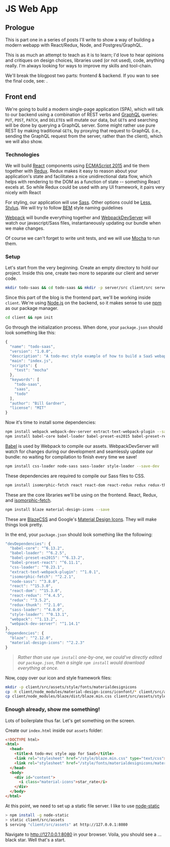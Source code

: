 # JS Web App
## Prologue
This is part one in a series of posts I'll write to show a way of building a modern webapp with React/Redux, Node, and Postgres/GraphQL.

This is as much an attempt to teach as it is to learn; I'd love to hear opinions and critiques on design choices, libraries used (or not used), code, anything really.  I'm always looking for ways to improve my skills and tool-chain.

We'll break the blogpost two parts: frontend & backend.  If you wan to see the final code, see: .

## Front end
We're going to build a modern single-page application (SPA), which will talk to our backend using a combination of REST verbs and [GraphQL](http://graphql.org/docs/getting-started/) queries: `PUT`, `POST`, `PATCH`, and `DELETE`s will mutate our data, but `GET`s and searching will be done by querying a GraphQL server.  Some might rather use pure REST by making traditional `GET`s, by proxying that request to GraphQL (i.e., sending the GraphQL request from the server, rather than the client), which we will also show.

### Technologies
We will build [React](https://facebook.github.io/react/) components using [ECMAScript 2015](http://es6-features.org/) and tie them together with [Redux](https://github.com/reactjs/redux).  Redux makes it easy to reason about your application's state and facilitates a nice unidirectional data flow, which helps with rendering to the DOM as a function of state -- something React excels at.  So while Redux could be used with any UI framework, it pairs very nicely with React

For styling, our application will use [Sass](http://sass-lang.com/guide).  Other options could be [Less](http://lesscss.org/), [Stylus](https://github.com/stylus/stylus).  We will try to follow [BEM](http://getbem.com/introduction/) style naming guidelines

[Webpack](https://webpack.github.io/) will bundle everything together and [WebpackDevServer](https://webpack.github.io/docs/webpack-dev-server.html) will watch our javascript/Sass files, instantaneously updating our bundle when we make changes.

Of course we can't forget to write unit tests, and we will use [Mocha](https://mochajs.org/) to run them.

### Setup

Let's start from the very beginning.  Create an empty directory to hold our project.  Inside this one, create two more to separate our client and server code.  

```bash
mkdir todo-saas && cd todo-saas && mkdir -p server/src client/src server/test client/test
```
Since this part of the blog is the frontend part, we'll be working inside `client`.  We're using [Node.js](https://nodejs.org/) on the backend, so it makes sense to use [npm](https://www.npmjs.com/) as our package manager.

```bash
cd client && npm init
```

Go through the initialization process.  When done, your `package.json` should look something like this:

```js
{
  "name": "todo-saas",
  "version": "1.0.0",
  "description": "A todo-mvc style example of how to build a SaaS webapp from front to back.",
  "main": "index.js",
  "scripts": {
    "test": "mocha"
  },
  "keywords": [
    "todo-saas",
    "saas",
    "todo"
  ],
  "author": "Bill Gardner",
  "license": "MIT"
}  
```


Now it's time to install some dependencies:

```bash
npm install webpack webpack-dev-server extract-text-webpack-plugin --save-dev
npm install babel-core babel-loader babel-preset-es2015 babel-preset-react --save-dev

```
[Babel](https://babeljs.io/) is used by Webpack to compile our assets.  WebpackDevServer will watch for changes during our development and seamlessly update our bundle: no waiting for compilation to finish every time we save!

```bash
npm install css-loader node-sass sass-loader style-loader --save-dev
```
These dependencies are required to compile our Sass files to CSS.

```bash
npm install isomorphic-fetch react react-dom react-redux redux redux-thunk --save-dev
```

These are the core libraries we'll be using on the frontend.  React, Redux, and [isomorphic-fetch](https://github.com/matthew-andrews/isomorphic-fetch).


```bash
npm install blaze material-design-icons --save
```

These are [BlazeCSS](http://blazecss.com/) and Google's [Material Design Icons](https://design.google.com/icons/).  They will make things look pretty.

In the end, your `package.json` should look something like the following:

```js
"devDependencies": {
  "babel-core": "^6.13.2",
  "babel-loader": "^6.2.5",
  "babel-preset-es2015": "^6.13.2",
  "babel-preset-react": "^6.11.1",
  "css-loader": "^0.23.1",
  "extract-text-webpack-plugin": "^1.0.1",
  "isomorphic-fetch": "^2.2.1",
  "node-sass": "^3.8.0",
  "react": "^15.3.0",
  "react-dom": "^15.3.0",
  "react-redux": "^4.4.5",
  "redux": "^3.5.2",
  "redux-thunk": "^2.1.0",
  "sass-loader": "^4.0.0",
  "style-loader": "^0.13.1",
  "webpack": "^1.13.2",
  "webpack-dev-server": "^1.14.1"
},
"dependencies": {
  "blaze": "^2.12.0",
  "material-design-icons": "^2.2.3"
}
```

>*Rather than use `npm install` one-by-one, we could've directly edited our `package.json`, then a single `npm install` would download everything at once.*

Now, copy over our icon and style framework files:

```bash
mkdir -p client/src/assets/style/fonts/materialdesignicons
cp -R client/node_modules/material-design-icons/iconfont/* client/src/assets/style/fonts/materialdesignicons
cp client/node_modules/blaze/dist/blaze.min.css client/src/assets/style
```

### Enough already, show me something!

Lots of boilerplate thus far.  Let's get something on the screen.

Create our `index.html` inside our `assets` folder:
```html
<!DOCTYPE html>
<html>
  <head>
    <title>A todo-mvc style app for SaaS</title>
    <link rel="stylesheet" href="/style/blaze.min.css" type="text/css">
    <link rel="stylesheet" href="/style/fonts/materialdesignicons/material-icons.css" type="text/css">
  </head>
  <body>
    <div id="content">
      <i class="material-icons">star_rate</i>
    </div>
  </body>
</html>
```

At this point, we need to set up a static file server.  I like to use [node-static](https://github.com/cloudhead/node-static)
```bash
> npm install -g node-static
> static client/src/assets
$ serving "client/src/assets" at http://127.0.0.1:8080
```
Navigate to http://127.0.0.1:8080 in your browser.  Voila, you should see a ... black star.  Well that's a start.
